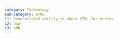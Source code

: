 ```yaml
---
category: Technology
sub-category: HTML
L1: Demonstrated ability to check HTML for errors
L2: aaa
L3: bbb
---
```

